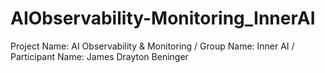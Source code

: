 # AIObservability-Monitoring_InnerAI
Project Name: AI Observability &amp; Monitoring / Group Name: Inner AI / Participant Name: James Drayton Beninger
